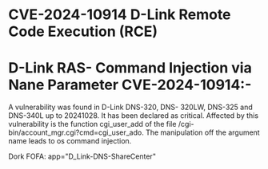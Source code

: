 # CVE-2024-10914  D-Link Remote Code Execution (RCE)

# D-Link RAS- Command Injection via Nane Parameter CVE-2024-10914:- 
A vulnerability was found in D-Link DNS-320, DNS- 320LW, DNS-325 and DNS-340L up to 20241028. It has been declared as critical. Affected by this vulnerability is the function cgi_user_add of the file /cgi-bin/account_mgr.cgi?cmd=cgi_user_ado. The manipulation off the argument name leads to os command injection. 

Dork FOFA: app="D_Link-DNS-ShareCenter"
